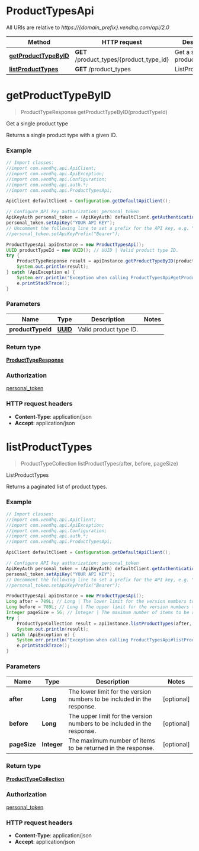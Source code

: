 # ProductTypesApi

All URIs are relative to *https://{domain_prefix}.vendhq.com/api/2.0*

Method | HTTP request | Description
------------- | ------------- | -------------
[**getProductTypeByID**](ProductTypesApi.md#getProductTypeByID) | **GET** /product_types/{product_type_id} | Get a single product type
[**listProductTypes**](ProductTypesApi.md#listProductTypes) | **GET** /product_types | ListProductTypes


<a name="getProductTypeByID"></a>
# **getProductTypeByID**
> ProductTypeResponse getProductTypeByID(productTypeId)

Get a single product type

Returns a single product type with a given ID.

### Example
```java
// Import classes:
//import com.vendhq.api.ApiClient;
//import com.vendhq.api.ApiException;
//import com.vendhq.api.Configuration;
//import com.vendhq.api.auth.*;
//import com.vendhq.api.ProductTypesApi;

ApiClient defaultClient = Configuration.getDefaultApiClient();

// Configure API key authorization: personal_token
ApiKeyAuth personal_token = (ApiKeyAuth) defaultClient.getAuthentication("personal_token");
personal_token.setApiKey("YOUR API KEY");
// Uncomment the following line to set a prefix for the API key, e.g. "Bearer" (defaults to null)
//personal_token.setApiKeyPrefix("Bearer");

ProductTypesApi apiInstance = new ProductTypesApi();
UUID productTypeId = new UUID(); // UUID | Valid product type ID.
try {
    ProductTypeResponse result = apiInstance.getProductTypeByID(productTypeId);
    System.out.println(result);
} catch (ApiException e) {
    System.err.println("Exception when calling ProductTypesApi#getProductTypeByID");
    e.printStackTrace();
}
```

### Parameters

Name | Type | Description  | Notes
------------- | ------------- | ------------- | -------------
 **productTypeId** | [**UUID**](.md)| Valid product type ID. |

### Return type

[**ProductTypeResponse**](ProductTypeResponse.md)

### Authorization

[personal_token](../README.md#personal_token)

### HTTP request headers

 - **Content-Type**: application/json
 - **Accept**: application/json

<a name="listProductTypes"></a>
# **listProductTypes**
> ProductTypeCollection listProductTypes(after, before, pageSize)

ListProductTypes

Returns a paginated list of product types.

### Example
```java
// Import classes:
//import com.vendhq.api.ApiClient;
//import com.vendhq.api.ApiException;
//import com.vendhq.api.Configuration;
//import com.vendhq.api.auth.*;
//import com.vendhq.api.ProductTypesApi;

ApiClient defaultClient = Configuration.getDefaultApiClient();

// Configure API key authorization: personal_token
ApiKeyAuth personal_token = (ApiKeyAuth) defaultClient.getAuthentication("personal_token");
personal_token.setApiKey("YOUR API KEY");
// Uncomment the following line to set a prefix for the API key, e.g. "Bearer" (defaults to null)
//personal_token.setApiKeyPrefix("Bearer");

ProductTypesApi apiInstance = new ProductTypesApi();
Long after = 789L; // Long | The lower limit for the version numbers to be included in the response.
Long before = 789L; // Long | The upper limit for the version numbers to be included in the response.
Integer pageSize = 56; // Integer | The maximum number of items to be returned in the response.
try {
    ProductTypeCollection result = apiInstance.listProductTypes(after, before, pageSize);
    System.out.println(result);
} catch (ApiException e) {
    System.err.println("Exception when calling ProductTypesApi#listProductTypes");
    e.printStackTrace();
}
```

### Parameters

Name | Type | Description  | Notes
------------- | ------------- | ------------- | -------------
 **after** | **Long**| The lower limit for the version numbers to be included in the response. | [optional]
 **before** | **Long**| The upper limit for the version numbers to be included in the response. | [optional]
 **pageSize** | **Integer**| The maximum number of items to be returned in the response. | [optional]

### Return type

[**ProductTypeCollection**](ProductTypeCollection.md)

### Authorization

[personal_token](../README.md#personal_token)

### HTTP request headers

 - **Content-Type**: application/json
 - **Accept**: application/json

